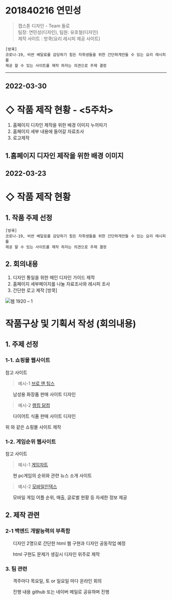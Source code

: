 
# 201840216 연민성
> 캡스톤 디자인 - Team 둘로  
> 팀장: 연민성(디자인), 팀원: 유호철(디자인)  
> 제작 사이트 : 방쿡(요리 레시피 제공 사이트)  

```
[방쿡]
코로나-19, 비싼 배달료를 감당하기 힘든 자취생들을 위한 간단하게만들 수 있는 요리 레시피를
제공 할 수 있는 사이트를 제작 하자는 의견으로 주제 결정

```


---

## 2022-03-30
# ◇ 작품 제작 현황 - <5주차>
1. 홈페이지 디자인 제작을 위한 배경 이미지 누끼따기
2. 홈페이지 세부 내용에 들어갈 자료조사
3. 로고제작

## 1.홈페이지 디자인 제작을 위한 배경 이미지


## 2022-03-23
# ◇ 작품 제작 현황

<h2> 1. 작품 주제 선정 </h2>

```
[방쿡]
코로나-19, 비싼 배달료를 감당하기 힘든 자취생들을 위한 간단하게만들 수 있는 요리 레시피를
제공 할 수 있는 사이트를 제작 하자는 의견으로 주제 결정

```

<h2> 2. 회의내용 </h2>

1. 디자인 통일을 위한 메인 디자인 가이드 제작
2. 홈페이지 세부페이지를 나눌 자료조사와 레시피 조사
3. 간단한 로고 제작 [방쿡]



![웹 1920 – 1](https://user-images.githubusercontent.com/79886686/160339840-afb8f6ee-4582-4c1d-9eac-b9916b6fbfcb.png)




<h1>작품구상 및 기획서 작성 (회의내용) </h1>

<h2>1. 주제 선정</h2>

<h3> 1-1. 쇼핑몰 웹사이트 </h3>

참고 사이트

 > 예시-1  [브로 앤 팁스](https://brand.naver.com/brontips?n_media=27758&n_query=%EB%B8%8C%EB%A1%9C%EC%95%A4%ED%8C%81%EC%8A%A4&n_rank=1&n_ad_group=grp-a001-04-000000018082083&n_ad=nad-a001-04-000000140093108&n_keyword_id=nkw-a001-04-000003261998770&n_keyword=%EB%B8%8C%EB%A1%9C%EC%95%A4%ED%8C%81%EC%8A%A4&n_campaign_type=4&n_contract=tct-a001-04-000000000507774&n_ad_group_type=5&NaPm=ct%3Dl10rkx3k%7Cci%3D0zu0001ouxvw6SIRavlm%7Ctr%3Dbrnd%7Chk%3Dbfc9b4204a9436cc2518209a888ccacc5078e141) 

  <ul>남성용 화장품 판매 사이트 디자인 </ul>

> 예시-2 [랭킹 닭컴](https://www.rankingdak.com/?utm_source=NAVER&utm_medium=SA&utm_campaign=NA_BRAND_PC&utm_term=&n_media=27758&n_query=%EB%9E%AD%ED%82%B9%EB%8B%AD%EC%BB%B4&n_rank=1&n_ad_group=grp-a001-04-000000018308642&n_ad=nad-a001-04-000000175375003&n_keyword_id=nkw-a001-04-000003293524680&n_keyword=%EB%9E%AD%ED%82%B9%EB%8B%AD%EC%BB%B4&n_campaign_type=4&n_contract=tct-a001-04-000000000497490&n_ad_group_type=5&NaPm=ct%3Dl10rnqy8%7Cci%3D0ze0003suxvwPEn5m1mh%7Ctr%3Dbrnd%7Chk%3D61069aa89374c614abcef584bdc5437380923dd1)
 
 <ul> 다이어트 식품 판매 사이트 디자인  </ul>

위 와 같은 쇼핑몰 사이트 제작

<h3> 1-2. 게임순위 웹사이트 </h3>

참고 사이트

> 예시-1 [게임차트](http://www.gamechart100.com/)

 <ul> 현 pc게임의 순위와 관련 뉴스 소개 사이트  </ul>

> 예시-2 [모바일인덱스](https://www.mobileindex.com/mi-chart/realtime-rank)

  <ul> 모바일 게임 어플 순위, 매출, 글로벌 현황 등 자세한 정보 제공 </ul>

<h2> 2. 제작 관련</h2>

<h3> 2-1 백엔드 개발능력의 부족함 </h3>

<ul>디자인 2명으로 간단한 html 웹 구현과 디자인 공동작업 예정</ul>

<ul> html 구현도 문제가 생길시 디자인 위주로 제작 </ul>

<h3> 3. 팀 관련 </h3>

<ul> 격주마다 목요일, 토 or 일요일 마다 온라인 회의 </ul>
<ul> 진행 내용 github 또는 네이버 메일로 공유하며 진행 </ul>
